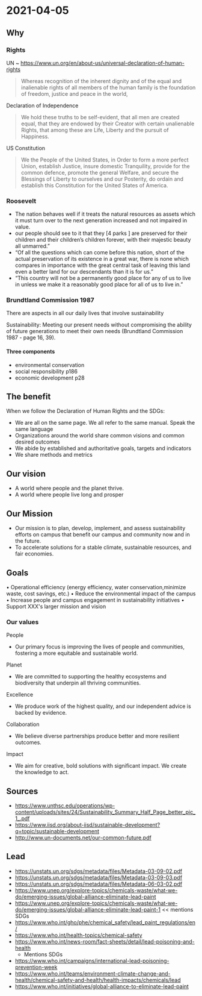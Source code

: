 # 2021-04-05


## Why

### Rights

UN ~ https://www.un.org/en/about-us/universal-declaration-of-human-rights

>Whereas recognition of the inherent dignity and of the equal and inalienable rights of all members of the human family is the foundation of freedom, justice and peace in the world,

Declaration of Independence

>We hold these truths to be self-evident, that all men are created equal, that they are endowed by their Creator with certain unalienable Rights, that among these are Life, Liberty and the pursuit of Happiness.

US Constitution

>We the People of the United States, in Order to form a more perfect Union, establish Justice, insure domestic Tranquility, provide for the common defence, promote the general Welfare, and secure the Blessings of Liberty to ourselves and our Posterity, do ordain and establish this Constitution for the United States of America.

### Roosevelt

* The nation behaves well if it treats the natural resources as assets which it must turn over to the next generation increased and not impaired in value.
* our people should see to it that they [4 parks ] are preserved for their children and their children’s children forever, with their majestic beauty all unmarred.”
* “Of all the questions which can come before this nation, short of the actual preservation of its existence in a great war, there is none which compares in importance with the great central task of leaving this land even a better land for our descendants than it is for us.”
* “This country will not be a permanently good place for any of us to live in unless we make it a reasonably good place for all of us to live in.”


### Brundtland Commission 1987

There are aspects in all our daily lives that involve sustainability

Sustainability: Meeting our present needs without compromising the ability of future generations to meet their own needs (Brundtland Commission 1987 - page 16, 39).

#### Three components

* environmental conservation
* social responsibility p186
* economic development p28


## The benefit

When we follow the Declaration of Human Rights and the SDGs:

* We are all on the same page. We all refer to the same manual. Speak the same language
* Organizations around the world share common visions and common desired outcomes
* We abide by established and authoritative goals, targets and indicators
* We share methods and metrics


## Our vision

* A world where people and the planet thrive.
* A world where people live long and prosper

## Our Mission

* Our mission is to plan, develop, implement, and assess sustainability efforts on campus that benefit our campus and community now and in the future.
* To accelerate solutions for a stable climate, sustainable resources, and fair economies.

## Goals

•	Operational efficiency (energy efficiency, water conservation,minimize waste, cost savings, etc.)
•	Reduce the environmental impact of the campus
•	Increase people and campus engagement in sustainability initiatives
•	Support XXX's larger mission and vision


### Our values

People
* Our primary focus is improving the lives of people and communities, fostering a more equitable and sustainable world.

Planet
* We are committed to supporting the healthy ecosystems and biodiversity that underpin all thriving communities.

Excellence
* We produce work of the highest quality, and our independent advice is backed by evidence.

Collaboration
* We believe diverse partnerships produce better and more resilient outcomes.

Impact
* We aim for creative, bold solutions with significant impact. We create the knowledge to act.


## Sources

* https://www.unthsc.edu/operations/wp-content/uploads/sites/24/Sustainability_Summary_Half_Page_better_pic_1_.pdf
* https://www.iisd.org/about-iisd/sustainable-development?q=topic/sustainable-development
* http://www.un-documents.net/our-common-future.pdf


## Lead

* https://unstats.un.org/sdgs/metadata/files/Metadata-03-09-02.pdf
* https://unstats.un.org/sdgs/metadata/files/Metadata-03-09-03.pdf
* https://unstats.un.org/sdgs/metadata/files/Metadata-06-03-02.pdf
* https://www.unep.org/explore-topics/chemicals-waste/what-we-do/emerging-issues/global-alliance-eliminate-lead-paint
* https://www.unep.org/explore-topics/chemicals-waste/what-we-do/emerging-issues/global-alliance-eliminate-lead-paint-1 << mentions SDGs
* https://www.who.int/gho/phe/chemical_safety/lead_paint_regulations/en/
* https://www.who.int/health-topics/chemical-safety
* https://www.who.int/news-room/fact-sheets/detail/lead-poisoning-and-health
	* Mentions SDGs
* https://www.who.int/campaigns/international-lead-poisoning-prevention-week
* https://www.who.int/teams/environment-climate-change-and-health/chemical-safety-and-health/health-impacts/chemicals/lead
* https://www.who.int/initiatives/global-alliance-to-eliminate-lead-paint